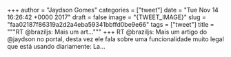 
+++
author = "Jaydson Gomes"
categories = ["tweet"]
date = "Tue Nov 14 16:26:42 +0000 2017"
draft = false
image = "{TWEET_IMAGE}"
slug = "faa02187f86319a2d2a4eba59341bbffd0be9e66"
tags = ["tweet"]
title = """RT @braziljs: Mais um art..."""
+++
RT @braziljs: Mais um artigo do @jaydson no portal, desta vez ele fala sobre uma funcionalidade muito legal que está usando diariamente: La…
